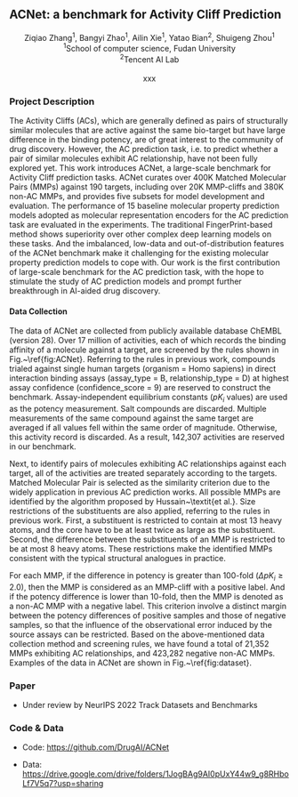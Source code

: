 ## ACNet: a benchmark for Activity Cliff Prediction

<center>
  Ziqiao Zhang<sup>1</sup>, Bangyi Zhao<sup>1</sup>, Ailin Xie<sup>1</sup>,  Yatao Bian<sup>2</sup>, Shuigeng Zhou<sup>1</sup>
  <br>
<sup>1</sup>School of computer science, Fudan University <br>
<sup>2</sup>Tencent AI Lab <br>
<br>
xxx
</center>


### Project Description
The Activity Cliffs (ACs), which are generally defined as pairs of structurally similar molecules that are active against the same bio-target but have large difference in the binding potency, are of great interest to the community of drug discovery.
However, the AC prediction task, i.e. to predict whether a pair of similar molecules exhibit AC relationship, have not been fully explored yet.
This work introduces ACNet, a large-scale benchmark for Activity Cliff prediction tasks.
ACNet curates over 400K Matched Molecular Pairs (MMPs) against 190 targets, including over 20K MMP-cliffs and 380K non-AC MMPs, and provides five subsets for model development and evaluation.
The performance of 15 baseline molecular property prediction models adopted as molecular representation encoders for the AC prediction task are evaluated in the experiments.
The traditional FingerPrint-based method shows superiority over other complex deep learning models on these tasks.
And the imbalanced, low-data and out-of-distribution features of the ACNet benchmark make it challenging for the existing molecular property prediction models to cope with.
Our work is the first contribution of large-scale benchmark for the AC prediction task, with the hope to stimulate the study of AC prediction models and prompt further breakthrough in AI-aided drug discovery.


#### Data Collection
The data of ACNet are collected from publicly available database ChEMBL (version 28).
Over 17 million of activities, each of which records the binding affinity of a molecule against a target, are screened by the rules shown in Fig.~\ref{fig:ACNet}.
Referring to the rules in previous work, compounds trialed against single human targets (organism = Homo sapiens) in direct interaction binding assays (assay_type = B, relationship_type = D) at highest assay confidence (confidence_score = 9) are reserved to construct the benchmark.
Assay-independent equilibrium constants ($pK_i$ values) are used as the potency measurement.
Salt compounds are discarded.
Multiple measurements of the same compound against the same target are averaged if all values fell within the same order of magnitude.
Otherwise, this activity record is discarded.
As a result, 142,307 activities are reserved in our benchmark.

Next, to identify pairs of molecules exhibiting AC relationships against each target, all of the activities are treated separately according to the targets.
Matched Molecular Pair is selected as the similarity criterion due to the widely application in previous AC prediction works.
All possible MMPs are identified by the algorithm proposed by Hussain~\textit{et al.}.
Size restrictions of the substituents are also applied, referring to the rules in previous work.
First, a substituent is restricted to contain at most 13 heavy atoms, and the core have to be at least twice as large as the substituent.
Second, the difference between the substituents of an MMP is restricted to be at most 8 heavy atoms.
These restrictions make the identified MMPs consistent with the typical structural analogues in practice.

For each MMP, if the difference in potency is greater than 100-fold ($\Delta pK_i \geq 2.0$), then the MMP is considered as an MMP-cliff with a positive label.
And if the potency difference is lower than 10-fold, then the MMP is denoted as a non-AC MMP with a negative label.
This criterion involve a distinct margin between the potency differences of positive samples and those of negative samples, so that the influence of the observational error induced by the source assays can be restricted.
Based on the above-mentioned data collection method and screening rules, we have found a total of 21,352 MMPs exhibiting AC relationships, and 423,282 negative non-AC MMPs.
Examples of the data in ACNet are shown in Fig.~\ref{fig:dataset}.


### Paper

- Under review by NeurIPS 2022 Track Datasets and Benchmarks

### Code & Data

- Code: https://github.com/DrugAI/ACNet

- Data: https://drive.google.com/drive/folders/1JogBAg9AI0pUxY44w9_g8RHboLf7V5q7?usp=sharing
